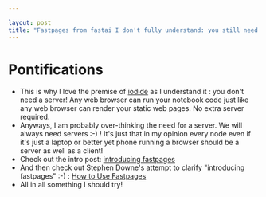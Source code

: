 ```yaml
---

layout: post
title: "Fastpages from fastai I don't fully understand: you still need a server to render python notebooks for testing purposes, right? Altair Python Visualizations seem excellent & Blogging via Word files is great though"
---
```


# Pontifications

* This is why I love the premise of [iodide](https://alpha.iodide.io/) as I understand it :  you don't need a server! Any web browser can run your notebook code just like any web browser can render your static web pages. No extra server required.
* Anyways,  I am probably over-thinking the need for a server. We will always need servers :-) ! It's just that in my opinion every node even if it's just a laptop or better yet phone running a browser should be a server as well as a client!
* Check out the intro post: [introducing fastpages](https://fastpages.fast.ai/fastpages/jupyter/2020/02/21/introducing-fastpages.html)
* And then check out Stephen Downe's attempt to clarify "introducing fastpages" :-) :  [How to Use Fastpages](https://halfanhour.blogspot.com/2020/02/how-to-use-fastpages.html) 
* All in all something I should try!

